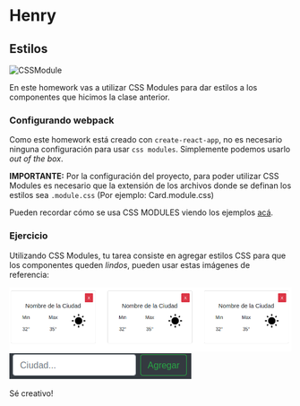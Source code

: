 # Henry

## Estilos

![CSSModule](https://i0.wp.com/programmingwithmosh.com/wp-content/uploads/2019/01/css-modules-logo.png?resize=150%2C150&ssl=1)

En este homework vas a utilizar CSS Modules para dar estilos a los componentes que hicimos la clase anterior.

### Configurando webpack

Como este homework está creado con `create-react-app`, no es necesario ninguna configuración para usar `css modules`. Simplemente podemos usarlo *out of the box*.

__IMPORTANTE:__ Por la configuración del proyecto, para poder utilizar CSS Modules es necesario que la extensión de los archivos donde se definan los estilos sea `.module.css` (Por ejemplo: Card.module.css)

Pueden recordar cómo se usa CSS MODULES viendo los ejemplos [acá](https://css-modules.github.io/webpack-demo/).

### Ejercicio

Utilizando CSS Modules, tu tarea consiste en agregar estilos CSS para que los componentes queden *lindos*, pueden usar estas imágenes de referencia:

![Cards](./img/Cards.png)
![SearchBard](./img/SearchBar.png)

Sé creativo!
